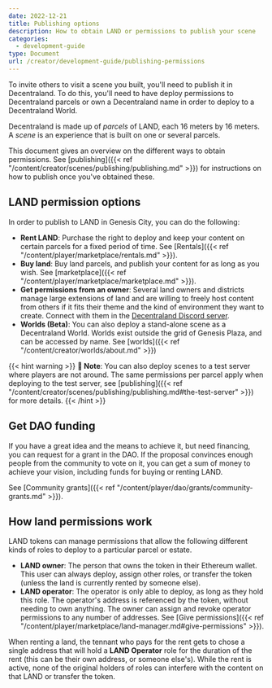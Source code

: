 ```yaml
---
date: 2022-12-21
title: Publishing options
description: How to obtain LAND or permissions to publish your scene
categories:
  - development-guide
type: Document
url: /creator/development-guide/publishing-permissions
---
```


To invite others to visit a scene you built, you'll need to publish it in Decentraland. To do this, you'll need to have deploy permissions to Decentraland parcels or own a Decentraland name in order to deploy to a Decentraland World.

Decentraland is made up of _parcels_ of LAND, each 16 meters by 16 meters. A _scene_ is an experience that is built on one or several parcels.

This document gives an overview on the different ways to obtain permissions. 
See [publishing]({{< ref "/content/creator/scenes/publishing/publishing.md" >}}) for instructions on how to publish once you've obtained these.


## LAND permission options

In order to publish to LAND in Genesis City, you can do the following:

- **Rent LAND**: Purchase the right to deploy and keep your content on certain parcels for a fixed period of time. See [Rentals]({{< ref "/content/player/marketplace/rentals.md" >}}).
- **Buy land**: Buy land parcels, and publish your content for as long as you wish. See [marketplace]({{< ref "/content/player/marketplace/marketplace.md" >}}).
- **Get permissions from an owner**: Several land owners and districts manage large extensions of land and are willing to freely host content from others if it fits their theme and the kind of environment they want to create. Connect with them in the [Decentraland Discord server](https://dcl.gg/discord).
- **Worlds (Beta)**: You can also deploy a stand-alone scene as a Decentraland World. Worlds exist outside the grid of Genesis Plaza, and can be accessed by name. See [worlds]({{< ref "/content/creator/worlds/about.md" >}})

{{< hint warning >}}
**📔 Note**:  You can also deploy scenes to a test server where players are not around. The same permissions per parcel apply when deploying to the test server, see [publishing]({{< ref "/content/creator/scenes/publishing/publishing.md#the-test-server" >}}) for more details.
{{< /hint >}}

## Get DAO funding

If you have a great idea and the means to achieve it, but need financing, you can request for a grant in the DAO. If the proposal convinces enough people from the community to vote on it, you can get a sum of money to achieve your vision, including funds for buying or renting LAND.

See [Community grants]({{< ref "/content/player/dao/grants/community-grants.md" >}}).

## How land permissions work

LAND tokens can manage permissions that allow the following different kinds of roles to deploy to a particular parcel or estate.

- **LAND owner**: The person that owns the token in their Ethereum wallet. This user can always deploy, assign other roles, or transfer the token (unless the land is currently rented by someone else).
- **LAND operator**: The operator is only able to deploy, as long as they hold this role. The operator's address is referenced by the token, without needing to own anything. The owner can assign and revoke operator permissions to any number of addresses. See [Give permissions]({{< ref "/content/player/marketplace/land-manager.md#give-permissions" >}}).

When renting a land, the tennant who pays for the rent gets to chose a single address that will hold a **LAND Operator** role for the duration of the rent (this can be their own address, or someone else's). While the rent is active, none of the original holders of roles can interfere with the content on that LAND or transfer the token.